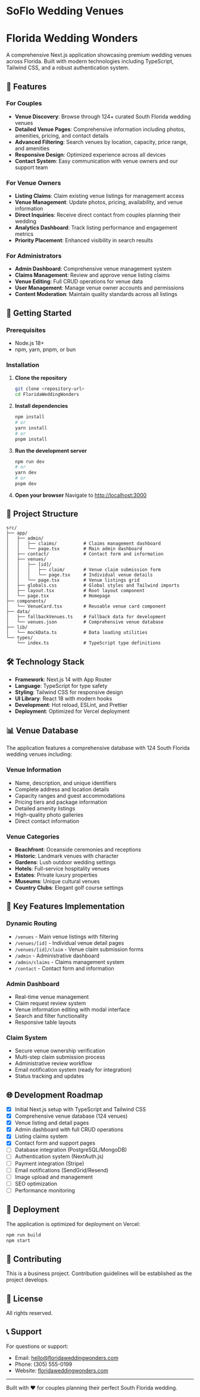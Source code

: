 # SoFlo Wedding Venues

# Florida Wedding Wonders

A comprehensive Next.js application showcasing premium wedding venues across Florida. Built with modern technologies including TypeScript, Tailwind CSS, and a robust authentication system.

## 🌟 Features

### For Couples
- **Venue Discovery**: Browse through 124+ curated South Florida wedding venues
- **Detailed Venue Pages**: Comprehensive information including photos, amenities, pricing, and contact details
- **Advanced Filtering**: Search venues by location, capacity, price range, and amenities
- **Responsive Design**: Optimized experience across all devices
- **Contact System**: Easy communication with venue owners and our support team

### For Venue Owners
- **Listing Claims**: Claim existing venue listings for management access
- **Venue Management**: Update photos, pricing, availability, and venue information
- **Direct Inquiries**: Receive direct contact from couples planning their wedding
- **Analytics Dashboard**: Track listing performance and engagement metrics
- **Priority Placement**: Enhanced visibility in search results

### For Administrators
- **Admin Dashboard**: Comprehensive venue management system
- **Claims Management**: Review and approve venue listing claims
- **Venue Editing**: Full CRUD operations for venue data
- **User Management**: Manage venue owner accounts and permissions
- **Content Moderation**: Maintain quality standards across all listings

## 🚀 Getting Started

### Prerequisites
- Node.js 18+ 
- npm, yarn, pnpm, or bun

### Installation

1. **Clone the repository**
   ```bash
   git clone <repository-url>
   cd FloridaWeddingWonders
   ```

2. **Install dependencies**
   ```bash
   npm install
   # or
   yarn install
   # or
   pnpm install
   ```

3. **Run the development server**
   ```bash
   npm run dev
   # or
   yarn dev
   # or
   pnpm dev
   ```

4. **Open your browser**
   Navigate to [http://localhost:3000](http://localhost:3000)

## 📁 Project Structure

```
src/
├── app/
│   ├── admin/
│   │   ├── claims/          # Claims management dashboard
│   │   └── page.tsx         # Main admin dashboard
│   ├── contact/             # Contact form and information
│   ├── venues/
│   │   ├── [id]/
│   │   │   ├── claim/       # Venue claim submission form
│   │   │   └── page.tsx     # Individual venue details
│   │   └── page.tsx         # Venue listings grid
│   ├── globals.css          # Global styles and Tailwind imports
│   ├── layout.tsx           # Root layout component
│   └── page.tsx             # Homepage
├── components/
│   └── VenueCard.tsx        # Reusable venue card component
├── data/
│   ├── fallbackVenues.ts    # Fallback data for development
│   └── venues.json          # Comprehensive venue database
├── lib/
│   └── mockData.ts          # Data loading utilities
└── types/
    └── index.ts             # TypeScript type definitions
```

## 🛠 Technology Stack

- **Framework**: Next.js 14 with App Router
- **Language**: TypeScript for type safety
- **Styling**: Tailwind CSS for responsive design
- **UI Library**: React 18 with modern hooks
- **Development**: Hot reload, ESLint, and Prettier
- **Deployment**: Optimized for Vercel deployment

## 📊 Venue Database

The application features a comprehensive database with 124 South Florida wedding venues including:

### Venue Information
- Name, description, and unique identifiers
- Complete address and location details
- Capacity ranges and guest accommodations
- Pricing tiers and package information
- Detailed amenity listings
- High-quality photo galleries
- Direct contact information

### Venue Categories
- **Beachfront**: Oceanside ceremonies and receptions
- **Historic**: Landmark venues with character
- **Gardens**: Lush outdoor wedding settings
- **Hotels**: Full-service hospitality venues
- **Estates**: Private luxury properties
- **Museums**: Unique cultural venues
- **Country Clubs**: Elegant golf course settings

## 🔧 Key Features Implementation

### Dynamic Routing
- `/venues` - Main venue listings with filtering
- `/venues/[id]` - Individual venue detail pages
- `/venues/[id]/claim` - Venue claim submission forms
- `/admin` - Administrative dashboard
- `/admin/claims` - Claims management system
- `/contact` - Contact form and information

### Admin Dashboard
- Real-time venue management
- Claim request review system
- Venue information editing with modal interface
- Search and filter functionality
- Responsive table layouts

### Claim System
- Secure venue ownership verification
- Multi-step claim submission process
- Administrative review workflow
- Email notification system (ready for integration)
- Status tracking and updates

## 🌐 Development Roadmap

- [x] Initial Next.js setup with TypeScript and Tailwind CSS
- [x] Comprehensive venue database (124 venues)
- [x] Venue listing and detail pages
- [x] Admin dashboard with full CRUD operations
- [x] Listing claims system
- [x] Contact form and support pages
- [ ] Database integration (PostgreSQL/MongoDB)
- [ ] Authentication system (NextAuth.js)
- [ ] Payment integration (Stripe)
- [ ] Email notifications (SendGrid/Resend)
- [ ] Image upload and management
- [ ] SEO optimization
- [ ] Performance monitoring

## 🚀 Deployment

The application is optimized for deployment on Vercel:

```bash
npm run build
npm start
```

## 🤝 Contributing

This is a business project. Contribution guidelines will be established as the project develops.

## 📄 License

All rights reserved.

## 📞 Support

For questions or support:
- Email: hello@floridaweddingwonders.com
- Phone: (305) 555-0199
- Website: [floridaweddingwonders.com](https://floridaweddingwonders.com)

---

Built with ❤️ for couples planning their perfect South Florida wedding.
